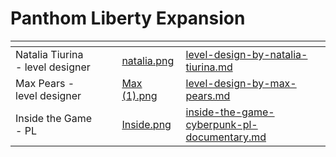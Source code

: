 # Panthom Liberty Expansion



<table data-card-size="large" data-column-title-hidden data-view="cards" data-full-width="true"><thead><tr><th></th><th data-hidden></th><th data-hidden></th><th data-hidden data-card-cover data-type="files"></th><th data-hidden data-card-target data-type="content-ref"></th></tr></thead><tbody><tr><td>Natalia Tiurina - level designer</td><td></td><td></td><td><a href="../../.gitbook/assets/natalia.png">natalia.png</a></td><td><a href="level-design-by-natalia-tiurina.md">level-design-by-natalia-tiurina.md</a></td></tr><tr><td>Max Pears -  level designer</td><td></td><td></td><td><a href="../../.gitbook/assets/Max (1).png">Max (1).png</a></td><td><a href="level-design-by-max-pears.md">level-design-by-max-pears.md</a></td></tr><tr><td>Inside the Game - PL</td><td></td><td></td><td><a href="../../.gitbook/assets/Inside.png">Inside.png</a></td><td><a href="inside-the-game-cyberpunk-pl-documentary.md">inside-the-game-cyberpunk-pl-documentary.md</a></td></tr></tbody></table>
